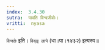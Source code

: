 ```yaml
---
index:  3.4.30
sutra:  यावति विन्दजीवोः।
vritti:  nyasa
---
```


`विन्दतेः` इति। `विद्लृ लाभे` (धा।पा।१४३२) इत्यस्य॥
